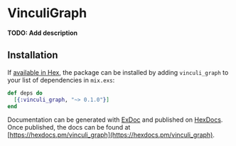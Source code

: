 # VinculiGraph

**TODO: Add description**

## Installation

If [available in Hex](https://hex.pm/docs/publish), the package can be installed
by adding `vinculi_graph` to your list of dependencies in `mix.exs`:

```elixir
def deps do
  [{:vinculi_graph, "~> 0.1.0"}]
end
```

Documentation can be generated with [ExDoc](https://github.com/elixir-lang/ex_doc)
and published on [HexDocs](https://hexdocs.pm). Once published, the docs can
be found at [https://hexdocs.pm/vinculi_graph](https://hexdocs.pm/vinculi_graph).

